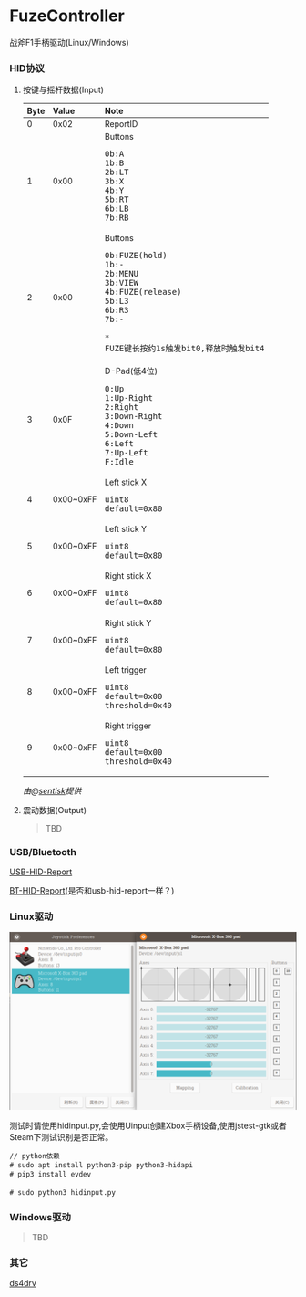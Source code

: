 # FuzeController
战斧F1手柄驱动(Linux/Windows)

### HID协议
1. 按键与摇杆数据(Input)

    Byte|Value|Note
    ----|-----|----
    0   |0x02 |ReportID
    1   |0x00 |Buttons<pre>0b:A<br>1b:B<br>2b:LT<br>3b:X<br>4b:Y<br>5b:RT<br>6b:LB<br>7b:RB</pre>
    2   |0x00 |Buttons<pre>0b:FUZE(hold)<br>1b:-<br>2b:MENU<br>3b:VIEW<br>4b:FUZE(release)<br>5b:L3<br>6b:R3<br>7b:-<br><br>* FUZE键长按约1s触发bit0,释放时触发bit4</pre>
    3   |0x0F |D-Pad(低4位)<pre>0:Up<br>1:Up-Right<br>2:Right<br>3:Down-Right<br>4:Down<br>5:Down-Left<br>6:Left<br>7:Up-Left<br>F:Idle</pre>
    4   |0x00~0xFF |Left stick X<pre>uint8<br>default=0x80</pre>
    5   |0x00~0xFF |Left stick Y<pre>uint8<br>default=0x80</pre>
    6   |0x00~0xFF |Right stick X<pre>uint8<br>default=0x80</pre>
    7   |0x00~0xFF |Right stick Y<pre>uint8<br>default=0x80</pre>
    8   |0x00~0xFF |Left trigger<pre>uint8<br>default=0x00<br>threshold=0x40</pre>
    9   |0x00~0xFF |Right trigger<pre>uint8<br>default=0x00<br>threshold=0x40</pre>

    *由@[sentisk](https://github.com/sentisk)提供*
    
2. 震动数据(Output)
    
    > TBD

### USB/Bluetooth
[USB-HID-Report](https://github.com/mumumusuc/FuzeController/blob/master/fuze_controller_hid_dump.txt)

[BT-HID-Report](?)(是否和usb-hid-report一样？)

### Linux驱动

![转为Xbox手柄使用](https://github.com/mumumusuc/FuzeController/blob/master/images/xpad.png)

测试时请使用hidinput.py,会使用Uinput创建Xbox手柄设备,使用jstest-gtk或者Steam下测试识别是否正常。
    
```
// python依赖
# sudo apt install python3-pip python3-hidapi
# pip3 install evdev

# sudo python3 hidinput.py 
```

### Windows驱动
> TBD

### 其它
[ds4drv](https://github.com/chrippa/ds4drv)
